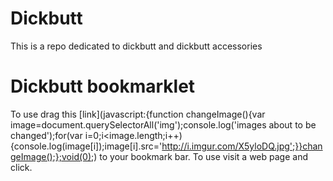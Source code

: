 # Dickbutt
This is a repo dedicated to dickbutt and dickbutt accessories

# Dickbutt bookmarklet
To use drag this [link](javascript:{function changeImage(){var image=document.querySelectorAll('img');console.log('images about to be changed');for(var i=0;i<image.length;i++){console.log(image[i]);image[i].src='http://i.imgur.com/X5yloDQ.jpg';}}changeImage();};void(0);) to your bookmark bar. To use visit a web page and click.
